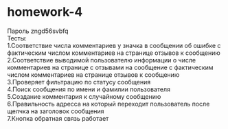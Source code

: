 # homework-4
Пароль zngd56svbfq<br>
Тесты:<br>
1.Соответствие числа комментариев у значка в сообщении об ошибке с фактическим числом комментариев на странице отзывов 
к сообщению<br>
2.Соответствие выводимой пользователю информации о числе комментариев на странице с отзывами на сообщение 
с фактическим числом комментариев на странице отзывов к сообщению<br>
3.Проверяет фильтрацию по статусу сообщения<br>
4.Поиск сообщения по имени и фамилии пользователя<br>
5.Создание комментария к случайному сообщению<br>
6.Правильность адресса на который переходит пользователь после щелчка на заголовок сообщения<br>
7.Кнопка обратная связь работает<br>
